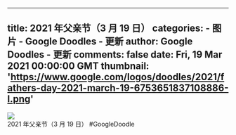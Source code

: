 
---
title: 2021 年父亲节（3 月 19 日）
categories: 
    - 图片
    - Google Doodles - 更新
author: Google Doodles - 更新
comments: false
date: Fri, 19 Mar 2021 00:00:00 GMT
thumbnail: 'https://www.google.com/logos/doodles/2021/fathers-day-2021-march-19-6753651837108886-l.png'
---

<div>   
<img src="https://www.google.com/logos/doodles/2021/fathers-day-2021-march-19-6753651837108886-l.png" referrerpolicy="no-referrer"><br>2021 年父亲节（3 月 19 日） #GoogleDoodle  
</div>
            